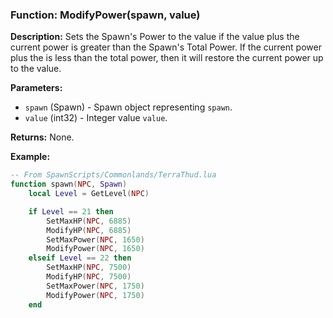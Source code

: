 ### Function: ModifyPower(spawn, value)

**Description:**
Sets the Spawn's Power to the value if the value plus the current power is greater than the Spawn's Total Power.  If the current power plus the is less than the total power, then it will restore the current power up to the value. 


**Parameters:**
- `spawn` (Spawn) - Spawn object representing `spawn`.
- `value` (int32) - Integer value `value`.

**Returns:** None.

**Example:**

```lua
-- From SpawnScripts/Commonlands/TerraThud.lua
function spawn(NPC, Spawn)
    local Level = GetLevel(NPC)

    if Level == 21 then
        SetMaxHP(NPC, 6885)
        ModifyHP(NPC, 6885)
        SetMaxPower(NPC, 1650)
        ModifyPower(NPC, 1650)
    elseif Level == 22 then
        SetMaxHP(NPC, 7500)
        ModifyHP(NPC, 7500)
        SetMaxPower(NPC, 1750)
        ModifyPower(NPC, 1750)
    end
```
